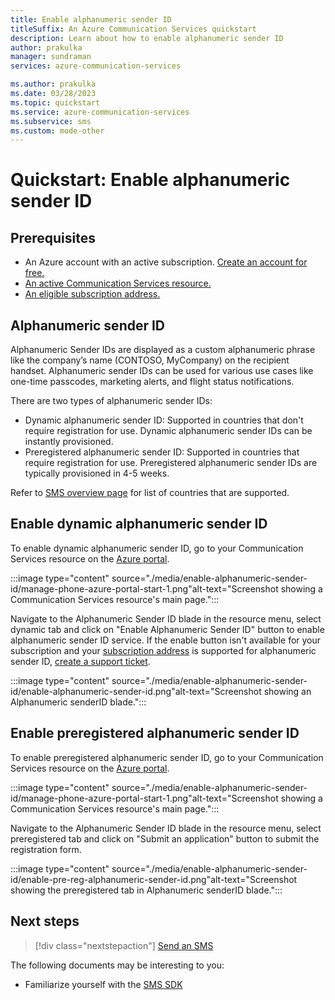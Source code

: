 ```yaml
---
title: Enable alphanumeric sender ID
titleSuffix: An Azure Communication Services quickstart 
description: Learn about how to enable alphanumeric sender ID
author: prakulka
manager: sundraman
services: azure-communication-services

ms.author: prakulka
ms.date: 03/28/2023
ms.topic: quickstart
ms.service: azure-communication-services
ms.subservice: sms
ms.custom: mode-other
---
```

# Quickstart: Enable alphanumeric sender ID


## Prerequisites

- An Azure account with an active subscription. [Create an account for free.](https://azure.microsoft.com/free/?WT.mc_id=A261C142F)
- [An active Communication Services resource.](../create-communication-resource.md)
- [An eligible subscription address.](../../concepts/numbers/sub-eligibility-number-capability.md)

## Alphanumeric sender ID
Alphanumeric Sender IDs are displayed as a custom alphanumeric phrase like the company’s name (CONTOSO, MyCompany) on the recipient handset. Alphanumeric sender IDs can be used for various use cases like one-time passcodes, marketing alerts, and flight status notifications.

There are two types of alphanumeric sender IDs:
- Dynamic alphanumeric sender ID: Supported in countries that don't require registration for use. Dynamic alphanumeric sender IDs can be instantly provisioned.
- Preregistered alphanumeric sender ID: Supported in countries that require registration for use. Preregistered alphanumeric sender IDs are typically provisioned in 4-5 weeks.

Refer to [SMS overview page](../../concepts/sms/concepts.md) for list of countries that are supported.

## Enable dynamic alphanumeric sender ID
To enable dynamic alphanumeric sender ID, go to your Communication Services resource on the [Azure portal](https://portal.azure.com).

:::image type="content" source="./media/enable-alphanumeric-sender-id/manage-phone-azure-portal-start-1.png"alt-text="Screenshot showing a Communication Services resource's main page.":::

Navigate to the Alphanumeric Sender ID blade in the resource menu, select dynamic tab and click on "Enable Alphanumeric Sender ID" button to enable alphanumeric sender ID service. If the enable button isn't available for your subscription and your [subscription address](../../concepts/numbers/sub-eligibility-number-capability.md) is supported for alphanumeric sender ID, [create a support ticket](https://aka.ms/ACS-Support).

:::image type="content" source="./media/enable-alphanumeric-sender-id/enable-alphanumeric-sender-id.png"alt-text="Screenshot showing an Alphanumeric senderID blade.":::

## Enable preregistered alphanumeric sender ID
To enable preregistered alphanumeric sender ID, go to your Communication Services resource on the [Azure portal](https://portal.azure.com).

:::image type="content" source="./media/enable-alphanumeric-sender-id/manage-phone-azure-portal-start-1.png"alt-text="Screenshot showing a Communication Services resource's main page.":::

Navigate to the Alphanumeric Sender ID blade in the resource menu, select preregistered tab and click on "Submit an application" button to submit the registration form.

:::image type="content" source="./media/enable-alphanumeric-sender-id/enable-pre-reg-alphanumeric-sender-id.png"alt-text="Screenshot showing the preregistered tab in Alphanumeric senderID blade.":::

## Next steps

> [!div class="nextstepaction"]
> [Send an SMS](../sms/send.md)

The following documents may be interesting to you:

- Familiarize yourself with the [SMS SDK](../../concepts/sms/sdk-features.md)
